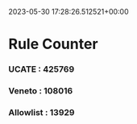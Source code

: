 2023-05-30 17:28:26.512521+00:00
# Rule Counter 
 ### UCATE : 425769

 ### Veneto : 108016

 ### Allowlist : 13929